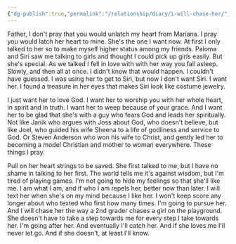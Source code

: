 ```yaml
---
{"dg-publish":true,"permalink":"/relationship/diary/i-will-chase-her/","tags":["diary","prayer","crush"],"created":"Nov 16, 2020, 8:17 AM"}
---
```



Father, I don't pray that you would unlatch my heart from Mariana. I pray you would latch her heart to mine. She's the one I want now. At first I only talked to her so to make myself higher status among my friends. Paloma and Siri saw me talking to girls and thought I could pick up girls easily. But she's special. As we talked I fell in love with with her way you fall asleep. Slowly, and then all at once. I didn't know that would happen. I couldn't have guessed. I was using her to get to Siri, but now I don't want Siri. I want her. I found a treasure in her eyes that makes Siri look like costume jewelry.

I just want her to love God. I want her to worship you with her whole heart, in spirit and in truth. I want her to weep because of your grace. And I want her to be glad that she's with a guy who fears God and leads her spiritually. Not like Janik who argues with Joss about God, who doesn't believe, but like Joel, who guided his wife Sheena to a life of godliness and service to God. Or Steven Anderson who won his wife to Christ, and gently led her to becoming a model Christian and mother to woman everywhere. These things I pray.

Pull on her heart strings to be saved. She first talked to me, but I have no shame in talking to her first. The world tells me it's against wisdom, but I'm tired of playing games. I'm not going to hide my feelings so that she'll like me. I am what I am, and if who I am repels her, better now than later. I will text her when she's on my mind because I like her. I won't keep score any longer about who texted who first how many times. I'm going to pursue her. And I will chase her the way a 2nd grader chases a girl on the playground. She doesn't have to take a step towards me for every step I take towards her. I'm going after her. And eventually I'll catch her. And if she loves me I'll never let go. And if she doesn't, at least I'll know.